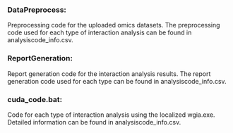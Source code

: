 ### DataPreprocess:
Preprocessing code for the uploaded omics datasets. The preprocessing code used for each type of interaction analysis can be found in analysiscode_info.csv. 
### ReportGeneration:
Report generation code for the interaction analysis results. The report generation code used for each type can be found in analysiscode_info.csv.
### cuda_code.bat:
Code for each type of interaction analysis using the localized wgia.exe. Detailed information can be found in analysiscode_info.csv.


    
